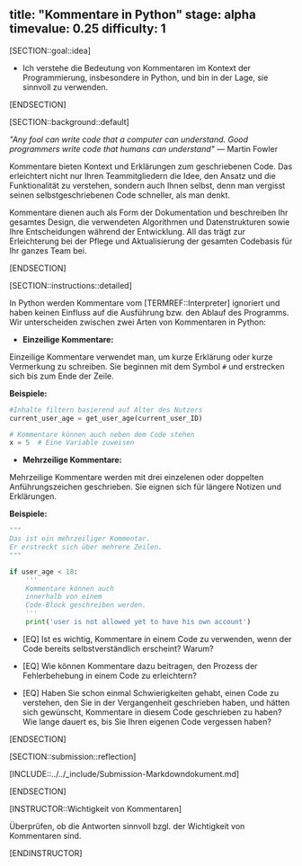 title: "Kommentare in Python"
stage: alpha
timevalue: 0.25
difficulty: 1
---

[SECTION::goal::idea]

- Ich verstehe die Bedeutung von Kommentaren im Kontext der Programmierung, insbesondere in Python, und bin in der Lage, sie sinnvoll zu verwenden.

[ENDSECTION]

[SECTION::background::default]

*"Any fool can write code that a computer can understand. Good programmers write code that humans can understand"* — Martin Fowler

Kommentare bieten Kontext und Erklärungen zum geschriebenen Code. Das erleichtert nicht nur Ihren Teammitgliedern die Idee, den Ansatz und die Funktionalität zu verstehen, sondern auch Ihnen selbst, denn man vergisst seinen selbstgeschriebenen Code schneller, als man denkt.

Kommentare dienen auch als Form der Dokumentation und beschreiben Ihr gesamtes Design, die verwendeten Algorithmen und Datenstrukturen sowie Ihre Entscheidungen während der Entwicklung. All das trägt zur Erleichterung bei der Pflege und Aktualisierung der gesamten Codebasis für Ihr ganzes Team bei.

[ENDSECTION]

[SECTION::instructions::detailed]

In Python werden Kommentare vom [TERMREF::Interpreter] ignoriert und haben keinen Einfluss auf die Ausführung bzw. den Ablauf des Programms. Wir unterscheiden zwischen zwei Arten von Kommentaren in Python:

- **Einzeilige Kommentare:**

Einzeilige Kommentare verwendet man, um kurze Erklärung oder kurze Vermerkung zu schreiben. Sie beginnen mit dem Symbol `#` und erstrecken sich bis zum Ende der Zeile.

**Beispiele:**

```python
#Inhalte filtern basierend auf Alter des Nutzers
current_user_age = get_user_age(current_user_ID)

# Kommentare können auch neben dem Code stehen
x = 5  # Eine Variable zuweisen
```

- **Mehrzeilige Kommentare:**

Mehrzeilige Kommentare werden mit drei einzelenen oder doppelten Anführungszeichen geschrieben. Sie eignen sich für längere Notizen und Erklärungen.

**Beispiele:**

```python
"""
Das ist ein mehrzeiliger Kommentar.
Er erstreckt sich über mehrere Zeilen.
"""

if user_age < 18:
    '''
    Kommentare können auch
    innerhalb von einem
    Code-Block geschreiben werden.
    '''
    print('user is not allowed yet to have his own account')
```

- [EQ] Ist es wichtig, Kommentare in einem Code zu verwenden, wenn der Code bereits selbstverständlich erscheint? Warum?

- [EQ] Wie können Kommentare dazu beitragen, den Prozess der Fehlerbehebung in einem Code zu erleichtern?

- [EQ] Haben Sie schon einmal Schwierigkeiten gehabt, einen Code zu verstehen, den Sie in der Vergangenheit geschrieben haben, und hätten sich gewünscht, Kommentare in diesem Code geschrieben zu haben? Wie lange dauert es, bis Sie Ihren eigenen Code vergessen haben?

[ENDSECTION]

[SECTION::submission::reflection]

[INCLUDE::../../_include/Submission-Markdowndokument.md]

[ENDSECTION]

[INSTRUCTOR::Wichtigkeit von Kommentaren]

Überprüfen, ob die Antworten sinnvoll bzgl. der Wichtigkeit von Kommentaren sind. 

[ENDINSTRUCTOR]
